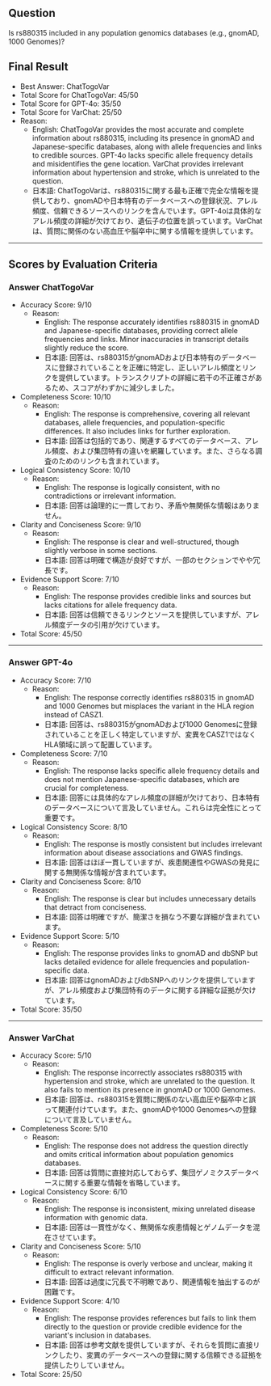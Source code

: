 ## Question

Is rs880315 included in any population genomics databases (e.g., gnomAD, 1000 Genomes)?

## Final Result

- Best Answer: ChatTogoVar
- Total Score for ChatTogoVar: 45/50
- Total Score for GPT-4o: 35/50
- Total Score for VarChat: 25/50
- Reason:
  - English: ChatTogoVar provides the most accurate and complete information about rs880315, including its presence in gnomAD and Japanese-specific databases, along with allele frequencies and links to credible sources. GPT-4o lacks specific allele frequency details and misidentifies the gene location. VarChat provides irrelevant information about hypertension and stroke, which is unrelated to the question.
  - 日本語: ChatTogoVarは、rs880315に関する最も正確で完全な情報を提供しており、gnomADや日本特有のデータベースへの登録状況、アレル頻度、信頼できるソースへのリンクを含んでいます。GPT-4oは具体的なアレル頻度の詳細が欠けており、遺伝子の位置を誤っています。VarChatは、質問に関係のない高血圧や脳卒中に関する情報を提供しています。

---

## Scores by Evaluation Criteria

### Answer ChatTogoVar
- Accuracy Score: 9/10
  - Reason: 
    - English: The response accurately identifies rs880315 in gnomAD and Japanese-specific databases, providing correct allele frequencies and links. Minor inaccuracies in transcript details slightly reduce the score.
    - 日本語: 回答は、rs880315がgnomADおよび日本特有のデータベースに登録されていることを正確に特定し、正しいアレル頻度とリンクを提供しています。トランスクリプトの詳細に若干の不正確さがあるため、スコアがわずかに減少しました。
- Completeness Score: 10/10
  - Reason: 
    - English: The response is comprehensive, covering all relevant databases, allele frequencies, and population-specific differences. It also includes links for further exploration.
    - 日本語: 回答は包括的であり、関連するすべてのデータベース、アレル頻度、および集団特有の違いを網羅しています。また、さらなる調査のためのリンクも含まれています。
- Logical Consistency Score: 10/10
  - Reason: 
    - English: The response is logically consistent, with no contradictions or irrelevant information.
    - 日本語: 回答は論理的に一貫しており、矛盾や無関係な情報はありません。
- Clarity and Conciseness Score: 9/10
  - Reason: 
    - English: The response is clear and well-structured, though slightly verbose in some sections.
    - 日本語: 回答は明確で構造が良好ですが、一部のセクションでやや冗長です。
- Evidence Support Score: 7/10
  - Reason: 
    - English: The response provides credible links and sources but lacks citations for allele frequency data.
    - 日本語: 回答は信頼できるリンクとソースを提供していますが、アレル頻度データの引用が欠けています。
- Total Score: 45/50

---

### Answer GPT-4o
- Accuracy Score: 7/10
  - Reason: 
    - English: The response correctly identifies rs880315 in gnomAD and 1000 Genomes but misplaces the variant in the HLA region instead of CASZ1.
    - 日本語: 回答は、rs880315がgnomADおよび1000 Genomesに登録されていることを正しく特定していますが、変異をCASZ1ではなくHLA領域に誤って配置しています。
- Completeness Score: 7/10
  - Reason: 
    - English: The response lacks specific allele frequency details and does not mention Japanese-specific databases, which are crucial for completeness.
    - 日本語: 回答には具体的なアレル頻度の詳細が欠けており、日本特有のデータベースについて言及していません。これらは完全性にとって重要です。
- Logical Consistency Score: 8/10
  - Reason: 
    - English: The response is mostly consistent but includes irrelevant information about disease associations and GWAS findings.
    - 日本語: 回答はほぼ一貫していますが、疾患関連性やGWASの発見に関する無関係な情報が含まれています。
- Clarity and Conciseness Score: 8/10
  - Reason: 
    - English: The response is clear but includes unnecessary details that detract from conciseness.
    - 日本語: 回答は明確ですが、簡潔さを損なう不要な詳細が含まれています。
- Evidence Support Score: 5/10
  - Reason: 
    - English: The response provides links to gnomAD and dbSNP but lacks detailed evidence for allele frequencies and population-specific data.
    - 日本語: 回答はgnomADおよびdbSNPへのリンクを提供していますが、アレル頻度および集団特有のデータに関する詳細な証拠が欠けています。
- Total Score: 35/50

---

### Answer VarChat
- Accuracy Score: 5/10
  - Reason: 
    - English: The response incorrectly associates rs880315 with hypertension and stroke, which are unrelated to the question. It also fails to mention its presence in gnomAD or 1000 Genomes.
    - 日本語: 回答は、rs880315を質問に関係のない高血圧や脳卒中と誤って関連付けています。また、gnomADや1000 Genomesへの登録について言及していません。
- Completeness Score: 5/10
  - Reason: 
    - English: The response does not address the question directly and omits critical information about population genomics databases.
    - 日本語: 回答は質問に直接対応しておらず、集団ゲノミクスデータベースに関する重要な情報を省略しています。
- Logical Consistency Score: 6/10
  - Reason: 
    - English: The response is inconsistent, mixing unrelated disease information with genomic data.
    - 日本語: 回答は一貫性がなく、無関係な疾患情報とゲノムデータを混在させています。
- Clarity and Conciseness Score: 5/10
  - Reason: 
    - English: The response is overly verbose and unclear, making it difficult to extract relevant information.
    - 日本語: 回答は過度に冗長で不明瞭であり、関連情報を抽出するのが困難です。
- Evidence Support Score: 4/10
  - Reason: 
    - English: The response provides references but fails to link them directly to the question or provide credible evidence for the variant's inclusion in databases.
    - 日本語: 回答は参考文献を提供していますが、それらを質問に直接リンクしたり、変異のデータベースへの登録に関する信頼できる証拠を提供したりしていません。
- Total Score: 25/50